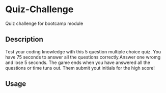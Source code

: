 # Quiz-Challenge
Quiz challenge for bootcamp module
## Description

Test your coding knowledge with this 5 question multiple choice quiz. You have 75 seconds to answer all the questions correctly.Answer one wromg and lose 5 seconds. The game ends when you have answered all the questions or time tuns out. Them submit yout initials for the  high score!

## Usage


